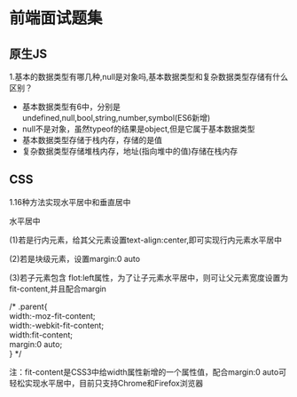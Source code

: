 # 前端面试题集
## 原生JS
<p>1.基本的数据类型有哪几种,null是对象吗,基本数据类型和复杂数据类型存储有什么区别？</p>
<ul>
  <li>基本数据类型有6中，分别是 undefined,null,bool,string,number,symbol(ES6新增)</li>
  <li>null不是对象，虽然typeof的结果是object,但是它属于基本数据类型</li>
  <li>基本数据类型存储于栈内存，存储的是值</li>
  <li>复杂数据类型存储堆栈内存，地址(指向堆中的值)存储在栈内存</li>
</ul>

## CSS
<p>1.16种方法实现水平居中和垂直居中</p>
<p>水平居中</p>
<p>(1)若是行内元素，给其父元素设置text-align:center,即可实现行内元素水平居中</p>
<p>(2)若是块级元素，设置margin:0 auto</p>
<p>(3)若子元素包含 flot:left属性，为了让子元素水平居中，则可让父元素宽度设置为fit-content,并且配合margin</p>
/*
.parent{<br/>
  width:-moz-fit-content;<br/>
  width:-webkit-fit-content;<br/>
  width:fit-content;<br/>
  margin:0 auto;<br/>
}
*/
<p>注：fit-content是CSS3中给width属性新增的一个属性值，配合margin:0 auto可轻松实现水平居中，目前只支持Chrome和Firefox浏览器</p>
